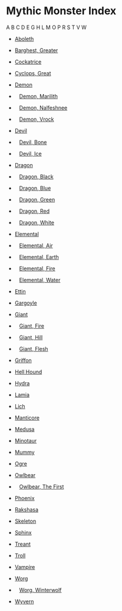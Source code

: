 # Mythic Monster Index

A B C D E G H L M O P R S T V W

- [Aboleth](mythicAdventures/mythicMonsters/aboleth.md)

- [Barghest, Greater](mythicAdventures/mythicMonsters/barghest.md)

- [Cockatrice](mythicAdventures/mythicMonsters/cockatrice.md)
- [Cyclops, Great](mythicAdventures/mythicMonsters/cyclops.md)

- [Demon](mythicAdventures/mythicMonsters/demons.md)
-    [Demon, Marilith](mythicAdventures/mythicMonsters/demons.md#_demon-marilith)
-    [Demon, Nalfeshnee](mythicAdventures/mythicMonsters/demons.md#_demon-nalfeshnee)
-    [Demon, Vrock](mythicAdventures/mythicMonsters/demons.md#_demon-vrock)
- [Devil](mythicAdventures/mythicMonsters/devils.md)
-    [Devil, Bone](mythicAdventures/mythicMonsters/devils.md#_devil-bone)
-    [Devil, Ice](mythicAdventures/mythicMonsters/devils.md#_devil-ice)
- [Dragon](mythicAdventures/mythicMonsters/dragons.md)
-    [Dragon, Black](mythicAdventures/mythicMonsters/dragons.md#_dragon-black)
-    [Dragon, Blue](mythicAdventures/mythicMonsters/dragons.md#_dragon-blue)
-    [Dragon, Green](mythicAdventures/mythicMonsters/dragons.md#_dragon-green)
-    [Dragon, Red](mythicAdventures/mythicMonsters/dragons.md#_dragon-red)
-    [Dragon, White](mythicAdventures/mythicMonsters/dragons.md#_dragon-white)

- [Elemental](mythicAdventures/mythicMonsters/elementals.md)
-    [Elemental, Air](mythicAdventures/mythicMonsters/elementals.md#_elemental-air)
-    [Elemental, Earth](mythicAdventures/mythicMonsters/elementals.md#_elemental-earth)
-    [Elemental, Fire](mythicAdventures/mythicMonsters/elementals.md#_elemental-fire)
-    [Elemental, Water](mythicAdventures/mythicMonsters/elementals.md#_elemental-water)
- [Ettin](mythicAdventures/mythicMonsters/ettin.md)

- [Gargoyle](mythicAdventures/mythicMonsters/gargoyle.md)
- [Giant](mythicAdventures/mythicMonsters/giants.md)
-    [Giant, Fire](mythicAdventures/mythicMonsters/giants.md#_giant-fire)
-    [Giant, Hill](mythicAdventures/mythicMonsters/giants.md#_giant-hill)
-    [Giant, Flesh](mythicAdventures/mythicMonsters/giants.md#_giant-flesh)
- [Griffon](mythicAdventures/mythicMonsters/griffon.md)

- [Hell Hound](mythicAdventures/mythicMonsters/hellHound.md)
- [Hydra](mythicAdventures/mythicMonsters/hydra.md)

- [Lamia](mythicAdventures/mythicMonsters/lamia.md)
- [Lich](mythicAdventures/mythicMonsters/lich.md)

- [Manticore](mythicAdventures/mythicMonsters/manticore.md)
- [Medusa](mythicAdventures/mythicMonsters/medusa.md)
- [Minotaur](mythicAdventures/mythicMonsters/minotaur.md)
- [Mummy](mythicAdventures/mythicMonsters/mummy.md)

- [Ogre](mythicAdventures/mythicMonsters/ogre.md)
- [Owlbear](mythicAdventures/mythicMonsters/owlbear.md)
-    [Owlbear, The First](mythicAdventures/mythicMonsters/owlbear.md#_owlbear-the-first)

- [Phoenix](mythicAdventures/mythicMonsters/phoenix.md)

- [Rakshasa](mythicAdventures/mythicMonsters/rakshasa.md)

- [Skeleton](mythicAdventures/mythicMonsters/skeleton.md)
- [Sphinx](mythicAdventures/mythicMonsters/sphinx.md)

- [Treant](mythicAdventures/mythicMonsters/treant.md)
- [Troll](mythicAdventures/mythicMonsters/troll.md)

- [Vampire](mythicAdventures/mythicMonsters/vampire.md)

- [Worg](mythicAdventures/mythicMonsters/worg.md)
-    [Worg, Winterwolf](mythicAdventures/mythicMonsters/worg.md#_worg-winterwolf)
- [Wyvern](mythicAdventures/mythicMonsters/wyvern.md)


